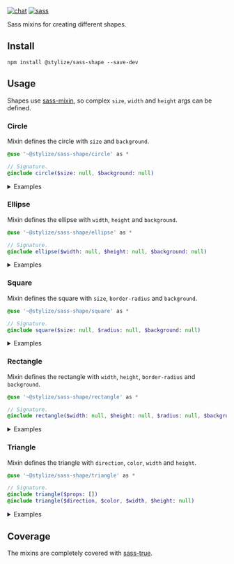 [![chat](https://img.shields.io/gitter/room/stylize/community?style=flat-square&color=informational&logo=gitter&label)](https://gitter.im/Yokize/stylize)
[![sass](https://img.shields.io/static/v1?style=flat-square&logo=sass&color=informational&logoColor=white&label=Sass&message=1.38.0)](https://www.npmjs.com/package/sass)

Sass mixins for creating different shapes.

## Install

```shell script
npm install @stylize/sass-shape --save-dev
```

## Usage

Shapes use [sass-mixin](https://github.com/Yokize/stylize/tree/master/package/sass-mixin), so complex `size`, `width` and `height` args can be defined.

### Circle

Mixin defines the circle with `size` and `background`.

```sass
@use '~@stylize/sass-shape/circle' as *

// Signature.
@include circle($size: null, $background: null)
```

<details>
<summary>Examples</summary>

```sass
// Radius 50%.
@include circle
// Radius 50%, [eq] width × height.
@include circle(20px)
// Radius 50%, [min] width × height.
@include circle(min 20px)
// Radius 50%, [max] width × height, background.
@include circle(max 20px, #fff)
// Radius 50%, [min] width × height, background.
@include circle($size: min 20px, $background: #fff)
// Radius 50%, [eq, min] width × height, background.
@include circle([auto, min 20px], #fff)
// Radius 50%, [eq, min, max] width × height, background.
@include circle([40px, min 20px, max 50px], #fff)
// Radius 50%, [eq, min, max] width × height, gradient background.
@include circle([40px, min 20px, max 50px], linear-gradient(#e66465, #9198e5))
```

</details>

### Ellipse

Mixin defines the ellipse with `width`, `height` and `background`.

```sass
@use '~@stylize/sass-shape/ellipse' as *

// Signature.
@include ellipse($width: null, $height: null, $background: null)
```

<details>
<summary>Examples</summary>

```sass
// Radius 50%.
@include ellipse
// Radius 50%, [eq] width.
@include ellipse(20px)
// Radius 50%, [min] width.
@include ellipse(min 20px)
// Radius 50%, [max] width.
@include ellipse($width: max 20px)
// Radius 50%, [min] width, [max] height, background.
@include ellipse(min 10px, max 20px, #fff)
// Radius 50%, [eq, min] width, [max] height, background.
@include ellipse([auto, min 20px], max 20px, #fff)
// Radius 50%, [eq, min] width, [eq, max] height, background.
@include ellipse([40px, min 20px], [20px, max 10px], #fff)
// Radius 50%, [eq, min] width, [eq, max] height, gradient background.
@include ellipse([40px, min 20px], [20px, max 10px], linear-gradient(#e66465, #9198e5))
```

</details>

### Square

Mixin defines the square with `size`, `border-radius` and `background`.

```sass
@use '~@stylize/sass-shape/square' as *

// Signature.
@include square($size: null, $radius: null, $background: null)
```

<details>
<summary>Examples</summary>

```sass
// [eq] width × height.
@include square(20px)
// [min] width × height, radius.
@include square(min 20px, 5px)
// [max] width × height, radius, background.
@include square(max 20px, 5px, #fff)
// [min] width × height, radius, background.
@include square($size: min 20px, $radius: 4px, $background: #fff)
// [eq, min] width × height, radius, background.
@include square([auto, min 20px], 5px, #fff)
// [eq, min, max] width × height, [top-left, bottom-right] radius, background.
@include square([40px, min 20px, max 50px], 5px 4px, #fff)
// [eq, min, max] width × height, [top-left, bottom-right] radius, background.
@include square([40px, min 20px, max 50px], [5px, 4px], #fff)
// [eq, min, max] width × height, [top-left, bottom-right] radius, gradient background.
@include square([40px, min 20px, max 50px], [5px, 4px], linear-gradient(#e66465, #9198e5))
```

</details>

### Rectangle

Mixin defines the rectangle with `width`, `height`, `border-radius` and `background`.

```sass
@use '~@stylize/sass-shape/rectangle' as *

// Signature.
@include rectangle($width: null, $height: null, $radius: null, $background: null)
```

<details>
<summary>Examples</summary>

```sass
// [min] width.
@include rectangle(min 20px)
// [eq] width, [max] height.
@include rectangle(10px, max 20px)
// [eq] width, background.
@include rectangle($width: 10px, $background: #fff)
// [min] width, [eq] height, radius.
@include rectangle(min 10px, 20px, 4px)
// [max] width, [max] height, radius, background.
@include rectangle(max 10px, max 20px, 4px, #fff)
// [eq, min] width, [max] height, radius, background.
@include rectangle([auto, min 20px], max 20px, 4px, #fff)
// [eq, min] width, [eq, min] height, [top-left, bottom-right] radius, background.
@include rectangle([40px, min 20px], [20px, min 10px], 4px 3px, #fff)
// [eq, min] width, [eq, min] height, [top-left, bottom-right] radius, background.
@include rectangle([40px, min 20px], [20px, min 10px], [4px, 3px], #fff)
// [eq, min] width, [eq, min] height, [top-left, bottom-right] radius, gradient background.
@include rectangle([40px, min 20px], [20px, min 10px], [4px, 3px], linear-gradient(#e66465, #9198e5))
```

</details>

### Triangle

Mixin defines the triangle with `direction`, `color`, `width` and `height`.

```sass
@use '~@stylize/sass-shape/triangle' as *

// Signature.
@include triangle($props: [])
@include triangle($direction, $color, $width, $height: null)
```

<details>
<summary>Examples</summary>

```sass
@include triangle(top #fff 5px)
@include triangle(top, #fff, 5px, 10px)
```

</details>

## Coverage

The mixins are completely covered with [sass-true](https://www.npmjs.com/package/sass-true).
